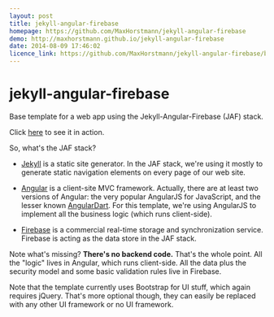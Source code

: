 ```yaml
---
layout: post
title: jekyll-angular-firebase
homepage: https://github.com/MaxHorstmann/jekyll-angular-firebase
demo: http://maxhorstmann.github.io/jekyll-angular-firebase
date: 2014-08-09 17:46:02
licence_link: https://github.com/MaxHorstmann/jekyll-angular-firebase/blob/gh-pages/LICENSE
---
```

jekyll-angular-firebase
=======================

Base template for a web app using the Jekyll-Angular-Firebase (JAF) stack.

Click [here](http://maxhorstmann.github.io/jekyll-angular-firebase) to see it in action.

So, what's the JAF stack?

* [Jekyll](http://jekyllrb.com) is a static site generator. In the JAF stack, we're using it mostly to 
generate static navigation elements on every page of our web site.

* [Angular](https://angularjs.org) is a client-site MVC framework. Actually, there are at least two versions 
of Angular: the very popular AngularJS for JavaScript, and the lesser known [AngularDart](https://angulardart.org).
For this template, we're using AngularJS to implement all the business logic (which runs client-side).

* [Firebase](https://www.firebase.com) is a commercial real-time storage and synchronization service. Firebase
is acting as the data store in the JAF stack.

Note what's missing? **There's no backend code.** That's the whole point. All the "logic" lives in Angular, which runs client-side. All the data 
plus the security model and some basic validation rules live in Firebase. 

Note that the template currently uses Bootstrap for UI stuff, which again requires jQuery. That's more 
optional though, they can easily be replaced with any other UI framework or no UI framework.






